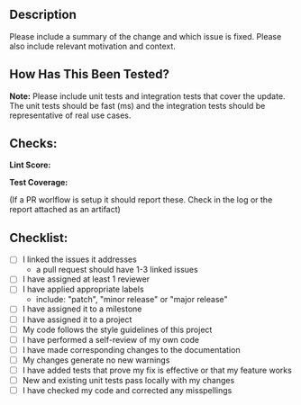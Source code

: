 ## Description

Please include a summary of the change and which issue is fixed. Please also include relevant motivation and context. 

## How Has This Been Tested?
**Note:** Please include unit tests and integration tests that cover the update.  The unit tests should be fast (ms) and the integration tests should be representative of real use cases.

## Checks:

**Lint Score:**  

**Test Coverage:**

(If a PR worlflow is setup it should report these. Check in the log or the report attached as an artifact)

## Checklist:

- [ ] I linked the issues it addresses
  - a pull request should have 1-3 linked issues
- [ ] I have assigned at least 1 reviewer
- [ ] I have applied appropriate labels
  - include: "patch", "minor release" or "major release"
- [ ] I have assigned it to a milestone
- [ ] I have assigned it to a project
- [ ] My code follows the style guidelines of this project
- [ ] I have performed a self-review of my own code
- [ ] I have made corresponding changes to the documentation
- [ ] My changes generate no new warnings
- [ ] I have added tests that prove my fix is effective or that my feature works
- [ ] New and existing unit tests pass locally with my changes
- [ ] I have checked my code and corrected any misspellings
